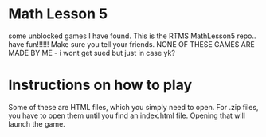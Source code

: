 # Math Lesson 5
some unblocked games I have found.
This is the RTMS MathLesson5 repo.. have fun!!!!!! Make sure you tell your friends.
NONE OF THESE GAMES ARE MADE BY ME - i wont get sued but just in case yk?
# Instructions on how to play
Some of these are HTML files, which you simply need to open. For .zip files, you have to open them until you find an index.html file. Opening that will launch the game.
